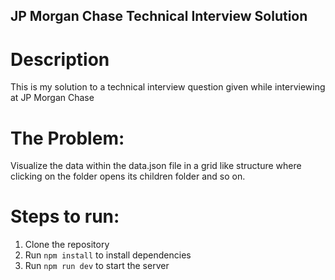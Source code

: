 ## JP Morgan Chase Technical Interview Solution

# Description
This is my solution to a technical interview question given while interviewing at JP Morgan Chase

# The Problem:
Visualize the data within the data.json file in a grid like structure where clicking on the folder opens its children folder and so on.

# Steps to run:

1. Clone the repository
2. Run `npm install` to install dependencies
3. Run `npm run dev` to start the server